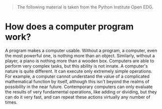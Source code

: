 > The following material is taken from the Python Institute Open EDG.

# How does a computer program work?
A program makes a computer usable. Without a program, a computer, even the most powerful one, is nothing more than an object. Similarly, without a player, a piano is nothing more than a wooden box.
Computers are able to perform very complex tasks, but this ability is not innate. A computer's nature is quite different. 
It can execute only extremely simple operations. For example, a computer cannot understand the value of a complicated mathematical function by itself, although this isn't beyond the realms of possibility in the near future.
Contemporary computers can only evaluate the results of very fundamental operations, like adding or dividing, but they can do it very fast, and can repeat these actions virtually any number of times.
